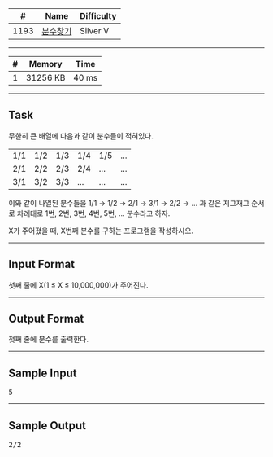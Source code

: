 | #    | Name                                             | Difficulty |
| ---- | ------------------------------------------------ | ---------- |
| 1193 | [분수찾기](https://www.acmicpc.net/problem/1193) | Silver V   |

---

| #   | Memory   | Time  |
| --- | -------- | ----- |
| 1   | 31256 KB | 40 ms |

---

## Task

무한히 큰 배열에 다음과 같이 분수들이 적혀있다.

|     |     |     |     |     |     |
| --- | --- | --- | --- | --- | --- |
| 1/1 | 1/2 | 1/3 | 1/4 | 1/5 | ... |
| 2/1 | 2/2 | 2/3 | 2/4 | ... | ... |
| 3/1 | 3/2 | 3/3 | ... | ... | ... |

이와 같이 나열된 분수들을 1/1 → 1/2 → 2/1 → 3/1 → 2/2 → … 과 같은 지그재그 순서로 차례대로 1번, 2번, 3번, 4번, 5번, … 분수라고 하자.

X가 주어졌을 때, X번째 분수를 구하는 프로그램을 작성하시오.

---

## Input Format

첫째 줄에 X(1 ≤ X ≤ 10,000,000)가 주어진다.

---

## Output Format

첫째 줄에 분수를 출력한다.

---

## Sample Input

<pre>
5
</pre>

---

## Sample Output

<pre>
2/2
</pre>
